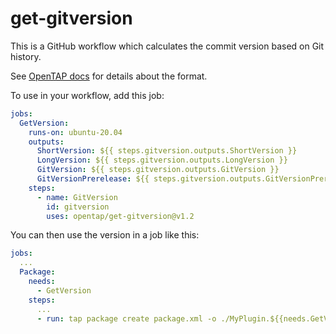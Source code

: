 # get-gitversion
This is a GitHub workflow which calculates the commit version based on Git history.

See [OpenTAP docs](https://doc.opentap.io/Developer%20Guide/Plugin%20Packaging%20and%20Versioning/#versioning) for details about the format.

To use in your workflow, add this job:

```yaml
jobs:
  GetVersion:
    runs-on: ubuntu-20.04
    outputs:
      ShortVersion: ${{ steps.gitversion.outputs.ShortVersion }}
      LongVersion: ${{ steps.gitversion.outputs.LongVersion }}
      GitVersion: ${{ steps.gitversion.outputs.GitVersion }}
      GitVersionPrerelease: ${{ steps.gitversion.outputs.GitVersionPrerelease }}
    steps:
      - name: GitVersion
        id: gitversion
        uses: opentap/get-gitversion@v1.2
```

You can then use the version in a job like this:

```yaml
jobs:
  ...
  Package:
    needs:
      - GetVersion
    steps:
      ...
      - run: tap package create package.xml -o ./MyPlugin.${{needs.GetVersion.outputs.GitVersion}}.TapPackage
```